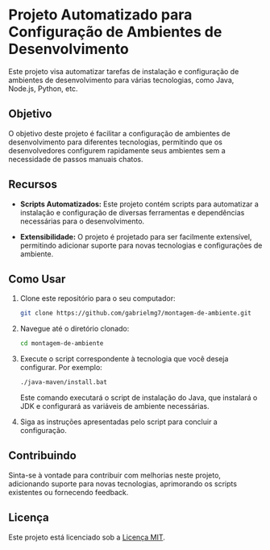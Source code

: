 # Projeto Automatizado para Configuração de Ambientes de Desenvolvimento

Este projeto visa automatizar tarefas de instalação e configuração de ambientes de desenvolvimento para várias tecnologias, como Java, Node.js, Python, etc.

## Objetivo

O objetivo deste projeto é facilitar a configuração de ambientes de desenvolvimento para diferentes tecnologias, permitindo que os desenvolvedores configurem rapidamente seus ambientes sem a necessidade de passos manuais chatos.

## Recursos

- **Scripts Automatizados:** Este projeto contém scripts para automatizar a instalação e configuração de diversas ferramentas e dependências necessárias para o desenvolvimento.

- **Extensibilidade:** O projeto é projetado para ser facilmente extensível, permitindo adicionar suporte para novas tecnologias e configurações de ambiente.

## Como Usar

1. Clone este repositório para o seu computador:

   ```bash
   git clone https://github.com/gabrielmg7/montagem-de-ambiente.git
   ```

2. Navegue até o diretório clonado:

   ```bash
   cd montagem-de-ambiente
   ```

3. Execute o script correspondente à tecnologia que você deseja configurar. Por exemplo:

   ```bash
   ./java-maven/install.bat
   ```

   Este comando executará o script de instalação do Java, que instalará o JDK e configurará as variáveis de ambiente necessárias.

4. Siga as instruções apresentadas pelo script para concluir a configuração.

## Contribuindo

Sinta-se à vontade para contribuir com melhorias neste projeto, adicionando suporte para novas tecnologias, aprimorando os scripts existentes ou fornecendo feedback.

## Licença

Este projeto está licenciado sob a [Licença MIT](LICENSE).
